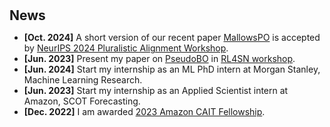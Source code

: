 <h1 id="news"></h1>

<h2 style="margin: 30px 0px 10px;">News</h2>

<ul>
<li><strong>[Oct. 2024]</strong> A short version of our recent paper <a href="https://arxiv.org/abs/2405.14953">MallowsPO</a> is accepted by <a href="https://pluralistic-alignment.github.io">NeurIPS 2024 Pluralistic Alignment Workshop</a>.</li>
<li><strong>[Jun. 2023]</strong> Present my paper on <a href="https://arxiv.org/abs/2310.09766">PseudoBO</a> in <a href="https://indico.math.cnrs.fr/event/10541/">RL4SN workshop</a>.</li>
<li><strong>[Jun. 2024]</strong> Start my internship as an ML PhD intern at Morgan Stanley, Machine Learning Research.</li>
<li><strong>[Jun. 2023]</strong> Start my internship as an Applied Scientist intern at Amazon, SCOT Forecasting.</li>
<li><strong>[Dec. 2022]</strong> I am awarded <a href="https://www.engineering.columbia.edu/about/news/columbia-center-ai-technology-announces-2023-fellows">2023 Amazon CAIT Fellowship</a>.</li>
</ul>
